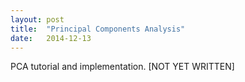 ```yaml
---
layout: post
title:  "Principal Components Analysis"
date:   2014-12-13
---
```


<p class="intro"><span class="dropcap">P</span>CA tutorial and implementation. [NOT YET WRITTEN]</p>


